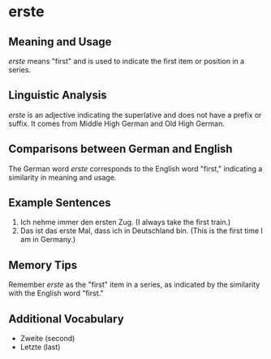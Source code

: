 # erste
## Meaning and Usage
*erste* means "first" and is used to indicate the first item or position in a series.

## Linguistic Analysis
*erste* is an adjective indicating the superlative and does not have a prefix or suffix. It comes from Middle High German and Old High German.

## Comparisons between German and English
The German word *erste* corresponds to the English word "first," indicating a similarity in meaning and usage.

## Example Sentences
1. Ich nehme immer den ersten Zug. (I always take the first train.)
2. Das ist das erste Mal, dass ich in Deutschland bin. (This is the first time I am in Germany.)

## Memory Tips
Remember *erste* as the "first" item in a series, as indicated by the similarity with the English word "first."

## Additional Vocabulary
- Zweite (second)
- Letzte (last)